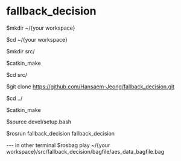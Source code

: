 # fallback_decision

$mkdir ~/{your workspace}

$cd ~/{your workspace}

$mkdir src/

$catkin_make

$cd src/

$git clone https://github.com/Hansaem-Jeong/fallback_decision.git

$cd ../

$catkin_make

$source devel/setup.bash

$rosrun fallback_decision fallback_decision

--- in other terminal
$rosbag play ~/{your workspace}/src/fallback_decision/bagfile/aes_data_bagfile.bag
